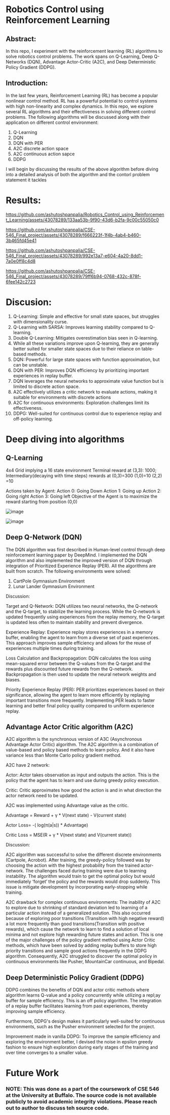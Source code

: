 # Robotics Control using Reinforcement Learning
## Abstract:
In this repo, I experiment with the reinforcement learning (RL) algorithms to solve robotics control problems. The work spans on Q-Learning, Deep Q-Networks (DQN), Advantage Actor-Critic (A2C), and Deep Deterministic Policy Gradient (DDPG).

## Introduction:
In the last few years, Reinforcement Learning (RL) has become a popular nonlinear control method. RL has a powerful potential to control systems with high non-linearity and complex dynamics. In this repo, we explore several RL algorithms and their effectiveness in solving different control problems. The following algorithms will be discussed along with their application on different control environment:

1. Q-Learning
2. DQN
3. DQN with PER
4. A2C discrete action space
5. A2C continuous action sapce
6. DDPG

I will begin by discussing the results of the above algorithm before diving into a detailed analysis of both the algorithm and the contorl problem statement it tackles
# Results:

https://github.com/ashutoshpanpalia/Robotics_Control_using_Reinforcement_Learning/assets/43078289/133aa53b-9f90-43d6-b2fa-9c00c55050c0

https://github.com/ashutoshpanpalia/CSE-546_Final_project/assets/43078289/f666223f-1f4b-4ab4-b460-3b465fd45e41

https://github.com/ashutoshpanpalia/CSE-546_Final_project/assets/43078289/992e13a7-e604-4a20-8dd1-7a0e0ff8c4d8

https://github.com/ashutoshpanpalia/CSE-546_Final_project/assets/43078289/79ff6b94-0768-432c-878f-6fee142c2723

# Discusion:
1. Q-Learning: Simple and effective for small state spaces, but struggles with dimensionality curse.
2. Q-Learning with SARSA: Improves learning stability compared to Q-learning.
3. Double Q-Learning: Mitigates overestimation bias seen in Q-learning.
4. While all these variations improve upon Q-learning, they are generally better suited for smaller state spaces due to their reliance on table-based methods.
5. DQN: Powerful for large state spaces with function approximation, but can be unstable.
6. DQN with PER: Improves DQN efficiency by prioritizing important experiences in replay buffer.
7. DQN leverages the neural networks to approximate value function but is limited to discrete action space.
6. A2C effectively utilizes a critic network to evaluate actions, making it suitable for environments with discrete actions
7. A2C for continuous environments: Exploration challenges limit its effectiveness.
8. DDPG: Well-suited for continuous control due to experience replay and off-policy learning.

# Deep diving into algorithms
## Q-Learning
4x4 Grid implying a 16 state environment
Terminal reward at (3,3): 1000; 
Intermediary(decaying with time steps) rewards at
(0,3)=300
(1,0)=10
(2,2) =10

Actions taken by Agent:
Action 0: Going Down
Action 1: Going up
Action 2: Going right
Action 3: Going left
Objective of the Agent is to maximize the reward starting from position (0,0)

![image](https://github.com/ashutoshpanpalia/Robotics_Control_using_Reinforcement_Learning/assets/43078289/1d343d7a-8f83-46b1-85ea-5ea9bbe3d566)

![image](https://github.com/ashutoshpanpalia/Robotics_Control_using_Reinforcement_Learning/assets/43078289/ef129ff0-c01b-4ec6-8799-ac745dab3765)



## Deep Q-Network (DQN)
The DQN algorithm was first described in Human-level control through deep reinforcement learning paper by DeepMind. I implemented the DQN algorithm and also implemented the improved version of DQN through integration of Prioritized Experience Replay (PER). All the algorithms are built from scratch. The following environments were solved:
1. CartPole Gymnasium Environment
2. Lunar Lander Gymnasium Environment

Discussion:

Target and Q-Network: DQN utilizes two neural networks, the Q-network and the Q-target, to stabilize the learning process. While the Q-network is updated frequently using experiences from the replay memory, the Q-target is updated less often to maintain stability and prevent divergence.

Experience Replay: Experience replay stores experiences in a memory buffer, enabling the agent to learn from a diverse set of past experiences. This approach improves sample efficiency and allows for the reuse of experiences multiple times during training.

Loss Calculation and Backpropagation: DQN calculates the loss using mean-squared error between the Q-values from the Q-target and the rewards plus discounted future rewards from the Q-network. Backpropagation is then used to update the neural network weights and biases.

Priority Experience Replay (PER): PER prioritizes experiences based on their significance, allowing the agent to learn more efficiently by replaying important transitions more frequently. Implementing PER leads to faster learning and better final policy quality compared to uniform experience replay.

## Advantage Actor Critic algorithm (A2C)
A2C algorithm is the synchronous version of A3C (Asynchronous Advantage Actor Critic) algorithm. The A2C algorithm is a combination of value-based and policy based methods to learn policy. And it also have variance less than Monte Carlo policy gradient method.

A2C have 2 network:

Actor: Actor takes observation as input and outputs the action. This is the policy that the agent
has to learn and use during greedy policy execution.

Critic: Critic approximates how good the action is and in what direction the actor network need
to be updated.

A2C was implemented using Advantage value as the critic.

Advantage = Reward + γ * V(next state) - V(current state)

Actor Loss= -( log(π(a|s)) * Advantage)

Critic Loss = MSE(R + γ * V(next state) and V(current state))

Discussion:

A2C algorithm was successful to solve the different discrete environments (Cartpole, Acrobot). After training, the greedy-policy followed was by choosing the action with the highest probability from the trained actor-network. The challenges faced during training were due to learning instability. The algorithm would train to get the optimal policy but would immediately ‘forget’ the policy and the rewards would drop suddenly. This issue is mitigate development by incorporating early-stopping while training.

A2C drawback for complex continuous environments: The inability of A2C to explore due to shrinking of standard deviation led to learning of a particular action instead of a generalized solution. This also occurred because of exploring poor
transitions (Transition with high negative reward) a lot more frequently than good transitions(Transition with positive rewards), which cause the network to learn to find a solution
of local minima and not explore high rewarding future states and action. This is one of the major challenges of the policy gradient method using Actor Critic methods, which have been solved by
adding replay buffers to store high priority transitions and sample good actions frequently in the DDPG algorithm. Consequently, A2C struggled to discover the optimal policy in continuous
environments like Pusher, MountainCar continuous, and Bipedal.

## Deep Deterministic Policy Gradient (DDPG)

DDPG combines the benefits of DQN and actor critic methods where algorithm learns Q-value and a policy concurrently while utilizing a repl;ay buffer for sample efficiency. This is an off policy algorithm. The integration of a replay buffer facilitates learning from past experiences, thereby improving sample efficiency. 

Furthermore, DDPG's design makes it particularly well-suited for continuous environments, such as the Pusher environment selected for the project.

Improvement made in vanilla DDPG:
To improve the sample efficiency and exploring the environment better, I devised the noise in epsilon greedy fashion to ensure high exploration during early stages of the training and over time converges to a smaller value.

# Future Work






### NOTE: This was done as a part of the coursework of CSE 546 at the University at Buffalo. The source code is not available publicly to avoid academic integrity violations. Please reach out to author to discuss teh source code.
